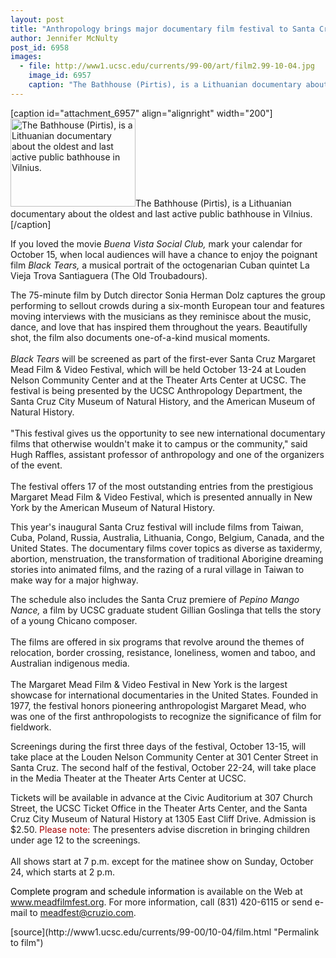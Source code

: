 ```yaml
---
layout: post
title: "Anthropology brings major documentary film festival to Santa Cruz"
author: Jennifer McNulty
post_id: 6958
images:
  - file: http://www1.ucsc.edu/currents/99-00/art/film2.99-10-04.jpg
    image_id: 6957
    caption: "The Bathhouse (Pirtis), is a Lithuanian documentary about the oldest and last active public bathhouse in Vilnius."
---
```


[caption id="attachment_6957" align="alignright" width="200"]<a href="http://localhost/mysite/wp-content/uploads/1999/10/film2.99-10-04.jpg"><img class="size-full wp-image-6957" src="http://localhost/mysite/wp-content/uploads/1999/10/film2.99-10-04.jpg" alt="The Bathhouse (Pirtis), is a Lithuanian documentary about the oldest and last active public bathhouse in Vilnius." width="200" height="141" /></a>The Bathhouse (Pirtis), is a Lithuanian documentary about the oldest and last active public bathhouse in Vilnius.[/caption]
<p>
  If you loved the movie <i>Buena Vista Social Club,</i> mark your calendar for October 15, when local audiences will have a chance to enjoy the poignant film <i>Black Tears,</i> a musical portrait of the octogenarian Cuban quintet La Vieja Trova Santiaguera (The Old Troubadours).
</p>The 75-minute film by Dutch director Sonia Herman Dolz captures the group performing to sellout crowds during a six-month European tour and features moving interviews with the musicians as they reminisce about the music, dance, and love that has inspired them throughout the years. Beautifully shot, the film also documents one-of-a-kind musical moments.<br>
<br>
<i>Black Tears</i> will be screened as part of the first-ever Santa Cruz Margaret Mead Film &amp; Video Festival, which will be held October 13-24 at Louden Nelson Community Center and at the Theater Arts Center at UCSC. The festival is being presented by the UCSC Anthropology Department, the Santa Cruz City Museum of Natural History, and the American Museum of Natural History.<br>
<br>
"This festival gives us the opportunity to see new international documentary films that otherwise wouldn't make it to campus or the community," said Hugh Raffles, assistant professor of anthropology and one of the organizers of the event.<br>
<br>
The festival offers 17 of the most outstanding entries from the prestigious Margaret Mead Film &amp; Video Festival, which is presented annually in New York by the American Museum of Natural History.
<p>
  This year's inaugural Santa Cruz festival will include films from Taiwan, Cuba, Poland, Russia, Australia, Lithuania, Congo, Belgium, Canada, and the United States. The documentary films cover topics as diverse as taxidermy, abortion, menstruation, the transformation of traditional Aborigine dreaming stories into animated films, and the razing of a rural village in Taiwan to make way for a major highway.
</p>
<p>
  The schedule also includes the Santa Cruz premiere of <i>Pepino Mango Nance,</i> a film by UCSC graduate student Gillian Goslinga that tells the story of a young Chicano composer.<br>
  <br>
  The films are offered in six programs that revolve around the themes of relocation, border crossing, resistance, loneliness, women and taboo, and Australian indigenous media.<br>
  <br>
  The Margaret Mead Film &amp; Video Festival in New York is the largest showcase for international documentaries in the United States. Founded in 1977, the festival honors pioneering anthropologist Margaret Mead, who was one of the first anthropologists to recognize the significance of film for fieldwork.
</p>
<p>
  Screenings during the first three days of the festival, October 13-15, will take place at the Louden Nelson Community Center at 301 Center Street in Santa Cruz. The second half of the festival, October 22-24, will take place in the Media Theater at the Theater Arts Center at UCSC.
</p>
<p>
  Tickets will be available in advance at the Civic Auditorium at 307 Church Street, the UCSC Ticket Office in the Theater Arts Center, and the Santa Cruz City Museum of Natural History at 1305 East Cliff Drive. Admission is $2.50. <font color="#AA0000">Please note:</font> The presenters advise discretion in bringing children under age 12 to the screenings.<br>
  <br>
  All shows start at 7 p.m. except for the matinee show on Sunday, October 24, which starts at 2 p.m.
</p>
<p>
  <font color="#000000">Complete program and schedule information</font> is available on the Web at <a href="http://www.meadfilmfest.org">www.meadfilmfest.org</a>. For more information, call (831) 420-6115 or send e-mail to <a href="mailto:meadfest@cruzio.com">meadfest@cruzio.com</a>.
</p>
<p>

</p>
<p>
  </p>
[source](http://www1.ucsc.edu/currents/99-00/10-04/film.html "Permalink to film")
